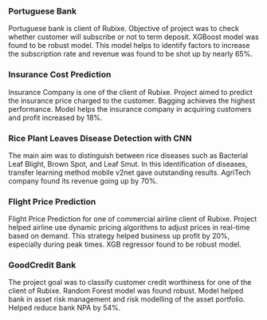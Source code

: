 ### Portuguese Bank
Portuguese bank is client of Rubixe. Objective of project was to check whether customer will subscribe or not to term deposit. XGBoost model was found to be robust model. This model helps to identify factors to increase the subscription rate and revenue was found to be shot up by nearly 65%.

### Insurance Cost Prediction
Insurance Company is one of the client of Rubixe. Project aimed to predict the insurance price charged to the customer. Bagging achieves the highest performance. Model helps the insurance company in acquiring customers and profit increased by 18%.

### Rice Plant Leaves Disease Detection with CNN
The main aim was to distinguish between rice diseases such as Bacterial Leaf Blight, Brown Spot, and Leaf Smut. In this identification of diseases, transfer learning method mobile v2net gave outstanding results. AgriTech company found its revenue going up by 70%.

### Flight Price Prediction
Flight Price Prediction for one of commercial airline client of Rubixe. Project helped airline use dynamic pricing algorithms to adjust prices in real-time based on demand. This strategy helped business up profit by 20%, especially during peak times. XGB regressor found to be robust model.

### GoodCredit Bank
The project goal was to classify customer credit worthiness for one of the client of Rubixe. Random Forest model was found robust. Model helped bank in asset risk management and risk modelling of the asset portfolio. Helped reduce bank NPA by 54%.

